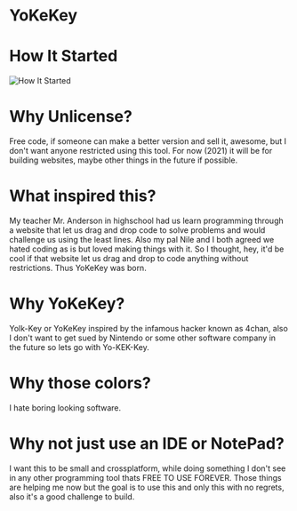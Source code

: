 # YoKeKey

# How It Started
![How It Started](https://user-images.githubusercontent.com/16199678/147841966-9eb459b6-073e-4a6b-a116-c7347a480afc.PNG)

# Why Unlicense?
Free code, if someone can make a better version and sell it, awesome, but I don't want anyone restricted using this tool. For now (2021) it will be for building websites, maybe other things in the future if possible.

# What inspired this?

My teacher Mr. Anderson in highschool had us learn programming through a website that let us drag and drop code to solve problems and would challenge us using the least lines. Also my pal Nile and I both agreed we hated coding as is but loved making things with it. So I thought, hey, it'd be cool if that website let us drag and drop to code anything without restrictions. Thus YoKeKey was born.

# Why YoKeKey?

Yolk-Key or YoKeKey inspired by the infamous hacker known as 4chan, also I don't want to get sued by Nintendo or some other software company in the future so lets go with Yo-KEK-Key.

# Why those colors?

I hate boring looking software.

# Why not just use an IDE or NotePad?

I want this to be small and crossplatform, while doing something I don't see in any other programming tool thats FREE TO USE FOREVER. Those things are helping me now but the goal is to use this and only this with no regrets, also it's a good challenge to build.
